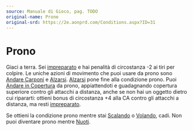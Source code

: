 ```yaml
---
source: Manuale di Gioco, pag. TODO
original-name: Prone
original-srd: https://2e.aonprd.com/Conditions.aspx?ID=31
---
```


# Prono

Giaci a terra. Sei [impreparato](/condizioni/impreparato) e hai penalità di
circostanza -2 ai tiri per colpire. Le uniche azioni di movimento che puoi usare
da prono sono [Andare Carponi](/azioni/base/andare-carponi) e
[Alzarsi](/azioni/base/alzarsi). [Alzarsi](/azioni/base/alzarsi) pone fine alla
condizione prono. Puoi [Andare in Copertura](/azioni/base/andare-in-copertura)
da prono, appiattendoti e guadagnando copertura superiore contro gli attacchi a
distanza, anche se non hai un oggetto dietro cui ripararti: ottieni bonus di
circostanza +4 alla CA contro gli attacchi a distanza, ma resti
[impreparato](/condizioni/impreparato).

Se ottieni la condizione prono mentre stai [Scalando](/azioni/abilita/scalare) o
[Volando](/azioni/base/volare), cadi. Non puoi diventare prono mentre
[Nuoti](/azioni/abilita/nuotare).
